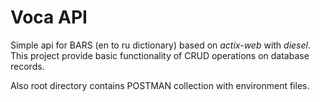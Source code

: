 # Voca API

Simple api for BARS (en to ru dictionary) based on *actix-web* with *diesel*. This project provide basic functionality of CRUD operations on database records.

Also root directory contains POSTMAN collection with environment files.